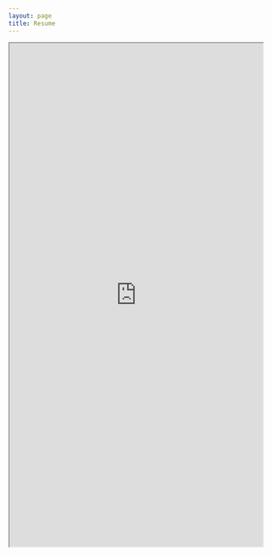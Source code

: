 ```yaml
---
layout: page
title: Resume
---
```



<iframe src="https://drive.google.com/file/d/1LB_QFGLJwthQDxdWdNcDutq7Z1ZyU3Sx/preview" width="100%" height="1000px"></iframe>
